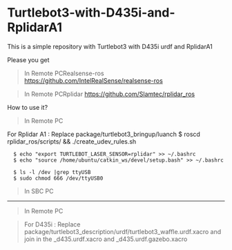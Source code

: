 # Turtlebot3-with-D435i-and-RplidarA1
This is a simple repository with Turtlebot3 with D435i urdf and RplidarA1

Please you get 
  
  >In Remote PCRealsense-ros https://github.com/IntelRealSense/realsense-ros
  
  >In Remote PCRplidar       https://github.com/Slamtec/rplidar_ros 

How to use it?
  
  >In Remote PC
  
   For Rplidar A1 : Replace package/turtlebot3_bringup/luanch
      $ roscd rplidar_ros/scripts/ &&  ./create_udev_rules.sh
      
      $ echo "export TURTLEBOT_LASER_SENSOR=rplidar" >> ~/.bashrc
      $ echo "source /home/ubuntu/catkin_ws/devel/setup.bash" >> ~/.bashrc
      
      $ ls -l /dev |grep ttyUSB
      $ sudo chmod 666 /dev/ttyUSB0
  
  >In SBC PC

    
-----------------------------------------------------------------------------------------------------------------------------      
  >In Remote PC
  
  >For D435i      : Replace package/turtlebot3_description/urdf/turtlebot3_waffle.urdf.xacro and join in the _d435.urdf.xacro and _d435.urdf.gazebo.xacro
 
